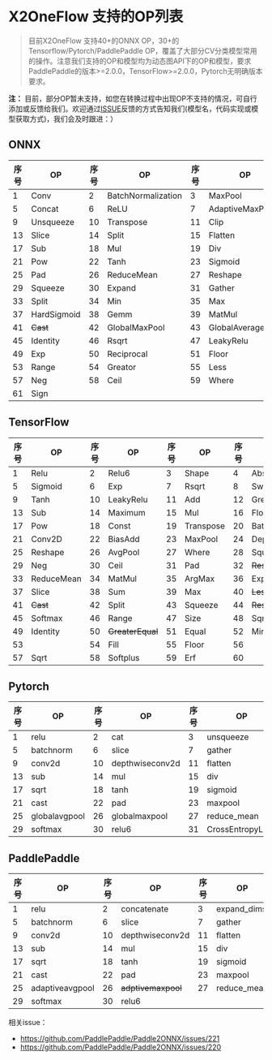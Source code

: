 # X2OneFlow 支持的OP列表

> 目前X2OneFlow 支持40+的ONNX OP，30+的Tensorflow/Pytorch/PaddlePaddle OP，覆盖了大部分CV分类模型常用的操作。注意我们支持的OP和模型均为动态图API下的OP和模型，要求PaddlePaddle的版本>=2.0.0，TensorFlow>=2.0.0，Pytorch无明确版本要求。

**注：** 目前，部分OP暂未支持，如您在转换过程中出现OP不支持的情况，可自行添加或反馈给我们。欢迎通过[ISSUE](https://github.com/Oneflow-Inc/oneflow_convert_tools/issues/new)反馈的方式告知我们(模型名，代码实现或模型获取方式)，我们会及时跟进：）



## ONNX

| 序号 | OP | 序号 | OP | 序号 | OP | 序号 | OP |
|------|------|------|------|------|------|------|------|
| 1  | Conv      | 2 |BatchNormalization| 3  |    MaxPool    | 4 | AveragePool|
| 5  | Concat    | 6 |   ReLU           | 7  |AdaptiveMaxPool| 8 | Softmax    |
| 9  | Unsqueeze | 10 | Transpose       | 11 | Clip          | 12 | Gather    |
| 13 | Slice     | 14 | Split           | 15 | Flatten       | 16 | Add       |
| 17 | Sub       | 18 | Mul             | 19 | Div           | 20 |Sqrt       |
| 21 |Pow        | 22 | Tanh            | 23 | Sigmoid       | 24 | Cast      |
| 25 | Pad       | 26 | ReduceMean     | 27 | Reshape        | 28 | AdaptiveAvgPool  |
|29 | Squeeze    | 30 | Expand          | 31 | Gather        | 32 | Slice   |
|33 | Split      | 34 | Min             | 35 | Max           | 36 | Constant |
|37 | HardSigmoid| 38 | Gemm            | 39 | MatMul        | 40 | Erf      |
|41 | ~~Cast~~   | 42 | GlobalMaxPool   | 43 | GlobalAveragePool |44|ReduceMax|
|45 | Identity   | 46 | Rsqrt           | 47 | LeakyRelu     | 48 | Abs       |
|49 | Exp        | 50 | Reciprocal      | 51 | Floor         | 52 | ArgMax    |
|53 | Range      | 54 | Greator         | 55 | Less          | 56 | Softplus  |
|57 | Neg        | 58 | Ceil            | 59 | Where         | 60 | Equal     |
|61 | Sign       |

## TensorFlow


| 序号 | OP | 序号 | OP | 序号 | OP | 序号 | OP |
|------|------|------|------|------|------|------|------|
| 1  | Relu             | 2  | Relu6          | 3  | Shape          | 4  | Abs                   |
| 5  | Sigmoid          | 6  | Exp            | 7  | Rsqrt          | 8  | Swish                 |
| 9  | Tanh             | 10 | LeakyRelu      | 11 | Add            | 12 | Greater               |
| 13 | Sub              | 14 | Maximum        | 15 | Mul            | 16 | FloorDiv              |
| 17 | Pow              | 18 | Const          | 19 | Transpose      | 20 | BatchNormalization    |
| 21 | Conv2D           | 22 | BiasAdd        | 23 | MaxPool        | 24 | DepthwiseConv2D       |
| 25 | Reshape          | 26 | AvgPool        | 27 | Where          | 28 | SquaredDifference     |
| 29 | Neg              | 30 | Ceil           | 31 | Pad            | 32 | ~~ResizeBilinear~~    |
| 33 | ReduceMean       | 34 | MatMul         | 35 | ArgMax         | 36 | ExpandDims            |
| 37 | Slice            | 38 | Sum            | 39 | Max            | 40 | ~~LessEqual~~         |
| 41 | ~~Cast~~         | 42 | Split          | 43 | Squeeze        | 44 | ~~ResizeNearestNeighbor~~ |
| 45 | Softmax          | 46 | Range          | 47 | Size           | 48 |  Sqrt                   |
| 49 | Identity         | 50 |~~GreaterEqual~~| 51 | Equal          | 52 | Minimum               |
| 53 |                  | 54 | Fill           | 55 | Floor          | 56 |                       |
| 57 | Sqrt             | 58 | Softplus       | 59 | Erf            | 60 |                       |



## Pytorch

| 序号 | OP | 序号 | OP | 序号 | OP | 序号 | OP |
|------|------|------|------|------|------|------|------|
| 1  | relu      | 2 |cat | 3  |   unsqueeze   | 4 | transpose|
| 5  | batchnorm | 6 |slice       | 7  |   gather        | 8 | clamp|
| 9  | conv2d    | 10| depthwiseconv2d| 11| flatten      | 12| add      |
| 13 | sub       | 14| mul        | 15 | div             | 16| pow      |
| 17 | sqrt      | 18| tanh       | 19 | sigmoid         | 20| erf      |
| 21 | cast      | 22| pad        | 23 | maxpool         | 24| avgpool  |
| 25 | globalavgpool| 26| globalmaxpool | 27 | reduce_mean| 28| reshape |
| 29 | softmax   |30 | relu6      | 31 | CrossEntropyLoss |


## PaddlePaddle

| 序号 | OP | 序号 | OP | 序号 | OP | 序号 | OP |
|------|------|------|------|------|------|------|------|
| 1  | relu      | 2 |concatenate | 3  |   expand_dims   | 4 | transpose|
| 5  | batchnorm | 6 |slice       | 7  |   gather        | 8 | clip_by_value|
| 9  | conv2d    | 10| depthwiseconv2d| 11| flatten      | 12| add      |
| 13 | sub       | 14| mul        | 15 | div             | 16| pow      |
| 17 | sqrt      | 18| tanh       | 19 | sigmoid         | 20| ~~erf~~      |
| 21 | cast      | 22| pad        | 23 | maxpool         | 24| avgpool  |
| 25 | adaptiveavgpool| 26| ~~adptivemaxpool~~ | 27 | reduce_mean| 28| reshape |
| 29 | softmax   |30 | relu6      | 

相关issue：

- https://github.com/PaddlePaddle/Paddle2ONNX/issues/221
- https://github.com/PaddlePaddle/Paddle2ONNX/issues/220
